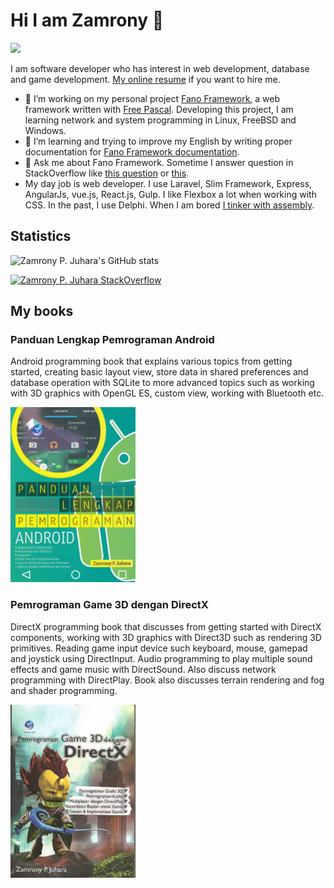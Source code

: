# Hi I am Zamrony 👋


![](https://visitor-badge.glitch.me/badge?page_id=zamronypj.zamronypj)

I am software developer who has interest in web development, database and game development. [My online resume](https://zamronypj.github.io) if you want to hire me.

- 🔭 I’m working on my personal project [Fano Framework](https://fanoframework.github.io), a web framework written with [Free Pascal](https://freepascal.org). Developing this project, I am learning network and system programming in Linux, FreeBSD and Windows.
- 🌱 I’m learning and trying to improve my English by writing proper documentation for [Fano Framework documentation](https://github.com/fanoframework/fanoframework.github.io).
- 🤔 Ask me about Fano Framework. Sometime I answer question in StackOverflow like [this question](https://stackoverflow.com/questions/14054122/associate-an-object-with-marker-google-map-v2/39122553#39122553) or [this](https://stackoverflow.com/questions/48738176/constraintlayout-how-to-align-centers-of-two-views-vertically/48738272#48738272).
- My day job is web developer. I use Laravel, Slim Framework, Express, AngularJs, vue.js, React.js, Gulp. I like Flexbox
a lot when working with CSS. In the past, I use Delphi. When I am bored [I tinker with assembly](https://github.com/zamronypj/oprsimd/blob/master/simdssevec.pas).

## Statistics

![Zamrony P. Juhara's GitHub stats](https://github-readme-stats.vercel.app/api?username=zamronypj&show_icons=true)

[![Zamrony P. Juhara StackOverflow](https://github-readme-stackoverflow.vercel.app/?userID=5855039&layout=compact)](https://stackoverflow.com/users/5855039/zamrony-p-juhara)

## My books

### Panduan Lengkap Pemrograman Android

Android programming book that explains various topics from getting started, creating basic layout view, store data in shared preferences and database operation with SQLite to more advanced topics such as working with 3D graphics with OpenGL ES, custom view, working with Bluetooth etc.

<a href="https://andipublisher.com/produk-panduan-lengkap-pemrograman-android">
<img src="panduan-lengkap-pemrograman-android.jpg" width="200" alt="Panduan Lengkap Pemrograman Android">
</a>


### Pemrograman Game 3D dengan DirectX

DirectX programming book that discusses from getting started with DirectX components, working with 3D graphics with Direct3D such as rendering 3D primitives. Reading game input device such keyboard, mouse, gamepad and joystick using DirectInput. Audio programming to play multiple sound effects and game music with DirectSound. Also discuss network programming with DirectPlay. Book also discusses terrain rendering and fog and shader programming.

<a href="https://andipublisher.com/produk-pemrograman-game-3d-dengan-directx">
<img src="pemrograman-game-3d-dengan-directx.webp" width="200" alt="Pemrograman Game 3D dengan DirectX">
</a>
